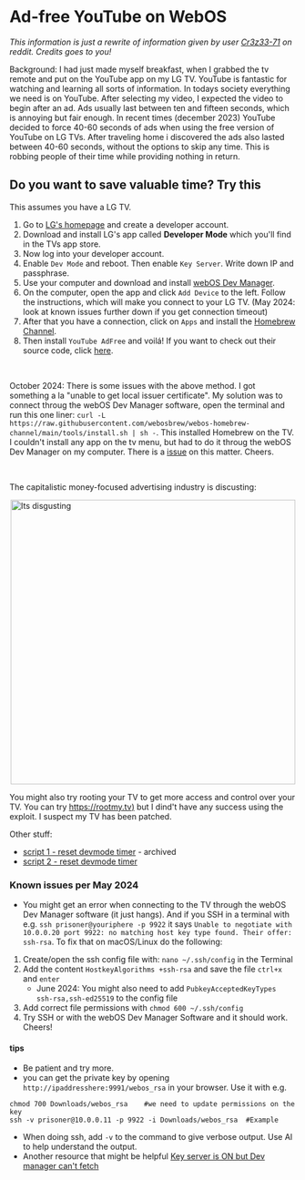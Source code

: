 # Ad-free YouTube on WebOS
_This information is just a rewrite of information given by user [Cr3z33-71](https://www.reddit.com/r/LGOLED/comments/wzs6hg/adfree_youtube_webos_app/) on reddit. Credits goes to you!_

Background: I had just made myself breakfast, when I grabbed the tv remote and put on the YouTube app on my LG TV. YouTube is fantastic for watching and learning all sorts of information. In todays society everything we need is on YouTube. After selecting my video, I expected the video to begin after an ad. Ads usually last between ten and fifteen seconds, which is annoying but fair enough. In recent times (december 2023) YouTube decided to force 40-60 seconds of ads when using the free version of YouTube on LG TVs. After traveling home i discovered the ads also lasted between 40-60 seconds, without the options to skip any time. This is robbing people of their time while providing nothing in return.

## Do you want to save valuable time? Try this

This assumes you have a LG TV.

1. Go to [LG's homepage](https://us.lgaccount.com/login/sign_in) and create a developer account.
2. Download and install LG's app called **Developer Mode** which you'll find in the TVs app store.
3. Now log into your developer account.
4. Enable `Dev Mode` and reboot. Then enable `Key Server`. Write down IP and passphrase.
5. Use your computer and download and install [webOS Dev Manager](https://github.com/webosbrew/dev-manager-desktop).
6. On the computer, open the app and click `Add Device` to the left. Follow the instructions, which will make you connect to your LG TV. (May 2024: look at known issues further down if you get connection timeout)
7. After that you have a connection, click on `Apps` and install the [Homebrew Channel](https://github.com/webosbrew/webos-homebrew-channel).
8. Then install `YouTube AdFree` and voilá! If you want to check out their source code, click [here](https://github.com/webosbrew/youtube-webos).

<br>

October 2024: There is some issues with the above method. I got something a la "unable to get local issuer certificate". My solution was to connect throug the webOS Dev Manager software, open the terminal and run this one liner: `curl -L https://raw.githubusercontent.com/webosbrew/webos-homebrew-channel/main/tools/install.sh | sh -`. This installed Homebrew on the TV. I couldn't install any app on the tv menu, but had to do it throug the webOS Dev Manager on my computer. There is a [issue](https://github.com/webosbrew/dev-manager-desktop/issues/259) on this matter. Cheers.

<br>

The capitalistic money-focused advertising industry is discusting:
<p>
  <img src="https://preview.redd.it/mvemxjb7nm861.jpg?width=1080&crop=smart&auto=webp&s=39e1581c42d32eb1ddbb27011194dd1de470cbd4" alt="Its disgusting" width="500" style="display:block; margin:auto;">
</p>

You might also try rooting your TV to get more access and control over your TV. You can try [https://rootmy.tv)](https://rootmy.tv) but I dind't have any success using the exploit. I suspect my TV has been patched.

Other stuff:
- [script 1 - reset devmode timer](https://github.com/webosbrew/dev-goodies) - archived
- [script 2 - reset devmode timer](https://github.com/webosbrew/dev-utils/blob/main/scripts/devmode-reset.sh)

### Known issues per May 2024
- You might get an error when connecting to the TV through the webOS Dev Manager software (it just hangs). And if you SSH in a terminal with e.g. `ssh prisoner@youriphere -p 9922` it says `Unable to negotiate with 10.0.0.20 port 9922: no matching host key type found. Their offer: ssh-rsa`. To fix that on macOS/Linux do the following:
1. Create/open the ssh config file with: `nano ~/.ssh/config` in the Terminal
2. Add the content `HostkeyAlgorithms +ssh-rsa` and save the file `ctrl+x` and `enter`
    - June 2024: You might also need to add `PubkeyAcceptedKeyTypes ssh-rsa,ssh-ed25519` to the config file
3. Add correct file permissions with `chmod 600 ~/.ssh/config`
4. Try SSH or with the webOS Dev Manager Software and it should work. Cheers!

#### tips
- Be patient and try more.
- you can get the private key by opening `http://ipaddresshere:9991/webos_rsa` in your browser. Use it with e.g.
````
chmod 700 Downloads/webos_rsa    #we need to update permissions on the key
ssh -v prisoner@10.0.0.11 -p 9922 -i Downloads/webos_rsa  #Example
````
- When doing ssh, add `-v` to the command to give verbose output. Use AI to help understand the output.
- Another resource that might be helpful [Key server is ON but Dev manager can't fetch](https://github.com/webosbrew/dev-manager-desktop/issues/165)
